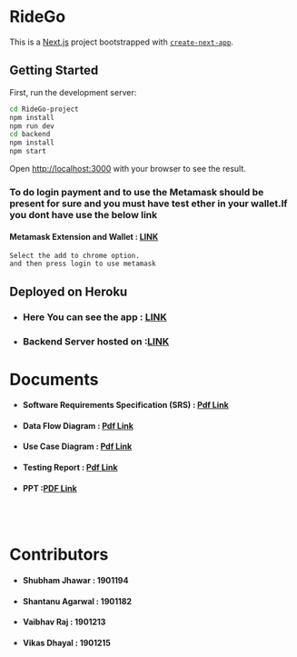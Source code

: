 # RideGo
This is a [Next.js](https://nextjs.org/) project bootstrapped with [`create-next-app`](https://github.com/vercel/next.js/tree/canary/packages/create-next-app).

## Getting Started

First, run the development server:

```bash
cd RideGo-project
npm install
npm run dev
cd backend
npm install
npm start
```

Open [http://localhost:3000](http://localhost:3000) with your browser to see the result.

### To do login  payment and to use the Metamask should be present for sure and you must have test ether in your wallet.If you dont have use the below link
#### Metamask Extension and Wallet : [LINK](https://chrome.google.com/webstore/detail/metamask/nkbihfbeogaeaoehlefnkodbefgpgknn?hl=en)
```
Select the add to chrome option.
and then press login to use metamask

```




## Deployed on Heroku

- ### Here You can see the app : [LINK](https://ride-go-frontend.herokuapp.com/)

- ### Backend Server hosted on :[LINK](https://ride-go-backend.herokuapp.com/)



# Documents
- #### Software Requirements Specification (SRS) : [Pdf Link](https://docs.google.com/document/d/13ctW_9F0-l-7_JH4q7pc3jDr45CWG9Zh/edit?usp=sharing&ouid=103063758416728946014&rtpof=true&sd=true)
- #### Data Flow Diagram : [Pdf Link](https://drive.google.com/file/d/16p1A_pf6t-7IDvSdCKDH7zTyBGyeAKFW/view?usp=sharing)
- #### Use Case Diagram : [Pdf Link](https://drive.google.com/file/d/1nQykvBAYENfiMXO4LlcA2L2lZPTL2bD9/view?usp=sharing)
- #### Testing Report : [Pdf Link](https://docs.google.com/document/d/1MVmp5RrzZvlWQNLSuw9Qa7d7ug6m_hCfQekmbkFuTdk/edit?usp=sharing)
- #### PPT :[PDF Link](https://docs.google.com/document/d/1owDteT3XcIEtn6bqElXAo6-nYHHd3mrH/edit?usp=sharing&ouid=103063758416728946014&rtpof=true&sd=true)


<br>
<br>


# Contributors
- #### Shubham Jhawar : 1901194
- #### Shantanu Agarwal : 1901182
- #### Vaibhav Raj : 1901213
- #### Vikas Dhayal : 1901215
